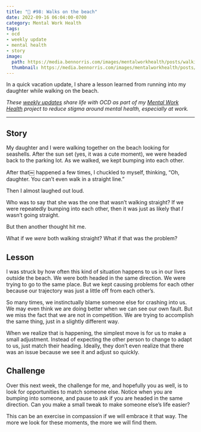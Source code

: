 ```yaml
---
title: "🧠 #98: Walks on the beach"
date: 2022-09-16 06:04:00-0700
category: Mental Work Health
tags:
- ocd
- weekly update
- mental health
- story
image: 
  path: https://media.bennorris.com/images/mentalworkhealth/posts/walking-on-beach.jpg
  thumbnail: https://media.bennorris.com/images/mentalworkhealth/posts/walking-on-beach.jpg
---
```



In a quick vacation update, I share a lesson learned from running into my daughter while walking on the beach.

_These [weekly updates](https://bennorris.com/tags/weekly-update/) share life with OCD as part of my [Mental Work Health](https://bennorris.com/mental-work-health) project to reduce stigma around mental health, especially at work._

***

## Story

My daughter and I were walking together on the beach looking for seashells. After the sun set (yes, it was a cute moment), we were headed back to the parking lot. As we walked, we kept bumping into each other.

After that￼ happened a few times, I chuckled to myself, thinking, “Oh, daughter. You can’t even walk in a straight line.”

Then I almost laughed out loud.

Who was to say that she was the one that wasn’t walking straight? If we were repeatedly bumping into each other, then it was just as likely that *I* wasn’t going straight.

But then another thought hit me.

What if we _were_ both walking straight? What if that was the problem?


## Lesson

I was struck by how often this kind of situation happens to us in our lives outside the beach. We were both headed in the same direction. We were trying to go to the same place. But we kept causing problems for each other because our trajectory was just a little off from each other’s.

So many times, we instinctually blame someone else for crashing into us. We may even think we are doing better when we can see our own fault. But we miss the fact that we are not in competition. We are trying to accomplish the same thing, just in a slightly different way.

When we realize that is happening, the simplest move is for us to make a small adjustment. Instead of expecting the other person to change to adapt to us, just match their heading. Ideally, they don’t even realize that there was an issue because we see it and adjust so quickly.


## Challenge

Over this next week, the challenge for me, and hopefully you as well, is to look for opportunities to match someone else. Notice when you are bumping into someone, and pause to ask if you are headed in the same direction. Can you make a small tweak to make someone else’s life easier?

This can be an exercise in compassion if we will embrace it that way. The more we look for these moments, the more we will find them.



